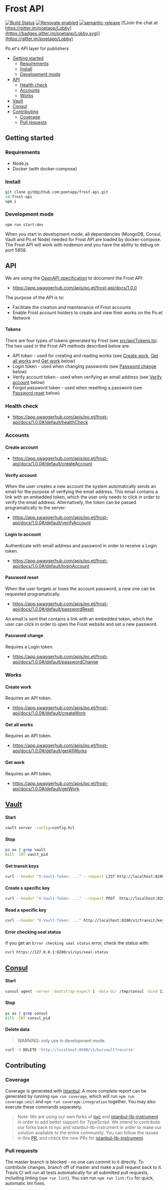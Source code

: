 # Frost API

[![Build Status](https://travis-ci.com/poetapp/frost-api.svg?token=FP3fasWY3bH5YsQqyXXz&branch=master)](https://travis-ci.com/poetapp/frost-api)
[![Renovate enabled](https://img.shields.io/badge/renovate-enabled-brightgreen.svg)](https://renovatebot.com/)
[![semantic-release](https://img.shields.io/badge/%20%20%F0%9F%93%A6%F0%9F%9A%80-semantic--release-e10079.svg)](https://github.com/semantic-release/semantic-release)
[![Join the chat at https://gitter.im/poetapp/Lobby](https://badges.gitter.im/poetapp/Lobby.svg)](https://gitter.im/poetapp/Lobby)

Po.et's API layer for publishers

- [Getting started](#getting-started)
    - [Requirements](#requirements)
    - [Install](#install)
    - [Development mode](#development-mode)
- [API](#api)
    - [Health check](#health-check)
    - [Accounts](#accounts)
    - [Works](#works)
- [Vault](#vault)
- [Consul](#consul)
- [Contributing](#contributing)
    - [Coverage](#coverage)
    - [Pull requests](#pull-requests)


## Getting started

### Requirements

* Node.js
* Docker (with docker-compose)

### Install

```bash
git clone git@github.com:poetapp/frost-api.git
cd frost-api
npm i
```


### Development mode

```
npm run start:dev
```

When you start in development mode, all dependencies (MongoDB, Consul, Vault and Po.et Node) needed for Frost API are loaded by docker-compose. The Frost API will work with nodemon and you have the ability to debug on port 5858.

## API

We are using the [OpenAPI specification](https://github.com/OAI/OpenAPI-Specification/blob/master/versions/3.0.1.md) to document the Frost API:
- https://app.swaggerhub.com/apis/po.et/frost-api/docs/1.0.0

The purpose of the API is to:
- Facilitate the creation and maintenance of Frost accounts
- Enable Frost account holders to create and view their works on the Po.et Network

#### Tokens

There are four types of tokens generated by Frost (see [src/api/Tokens.ts](./src/api/Tokens.ts)). The two used in the Frost API methods described below are:
- API token - used for creating and reading works (see [Create work](#create-work), [Get all works](#get-all-works) and [Get work](#get-work) below)
- Login token - used when changing passwords (see [Password change](#password-change) below)
- Verify account token - used when verifying an email address (see [Verify account](#verify-account) below)
- Forgot password token - used when resetting a password (see [Password reset](#password-reset) below)

### Health check

- https://app.swaggerhub.com/apis/po.et/frost-api/docs/1.0.0#/default/healthCheck

### Accounts

#### Create account

- https://app.swaggerhub.com/apis/po.et/frost-api/docs/1.0.0#/default/createAccount

#### Verify account

When the user creates a new account the system automatically sends an email for the purpose of verifying the email address. This email contains a link with an embedded token, which the user only needs to click in order to verify the email address. Alternatively, the token can be passed programatically to the server:
- https://app.swaggerhub.com/apis/po.et/frost-api/docs/1.0.0#/default/verifyAccount

#### Login to account

Authenticate with email address and password in order to receive a Login token.

- https://app.swaggerhub.com/apis/po.et/frost-api/docs/1.0.0#/default/loginAccount

#### Password reset

When the user forgets or loses the account password, a new one can be requested programatically.

- https://app.swaggerhub.com/apis/po.et/frost-api/docs/1.0.0#/default/passwordReset

An email is sent that contains a link with an embedded token, which the user can click in order to open the Frost website and set a new password.

#### Password change

Requires a Login token.

- https://app.swaggerhub.com/apis/po.et/frost-api/docs/1.0.0#/default/passwordChange

### Works

#### Create work

Requires an API token.

- https://app.swaggerhub.com/apis/po.et/frost-api/docs/1.0.0#/default/createWork

#### Get all works

Requires an API token.

- https://app.swaggerhub.com/apis/po.et/frost-api/docs/1.0.0#/default/getAllWorks

#### Get work

Requires an API token.

- https://app.swaggerhub.com/apis/po.et/frost-api/docs/1.0.0#/default/getWork

## [Vault](https://www.vaultproject.io/intro/getting-started/dev-server.html)

#### Start

```bash
vault server -config=config.hcl
```

#### Stop

```bash
ps ax | grep vault
kill -INT vault_pid
```

#### Get transit keys

```bash
curl --header "X-Vault-Token: ..." --request LIST http://localhost:8200/v1/transit/keys
```

#### Create s specific key

```bash
curl --header "X-Vault-Token: ..." --request POST  http://localhost:8200/v1/transit/keys/my-key
```

#### Read a specific key

```bash
curl --header "X-Vault-Token: ..." http://localhost:8200/v1/transit/keys/my-key
```

#### Error checking seal status

if you get an `Error checking seal status` error, check the status with:

```bash
curl https://127.0.0.1:8200/v1/sys/seal-status
```

## [Consul](https://www.consul.io/docs/agent/basics.html)

#### Start

```bash
consul agent -server -bootstrap-expect 1 -data-dir /tmp/consul -bind 127.0.0.1
```

#### Stop

```bash
ps ax | grep consul
kill -INT consul_pid
```

#### Delete data

> WARNING: only use in development mode.

```bash
curl -X DELETE 'http://localhost:8500/v1/kv/vault?recurse'
```

## Contributing

### Coverage
Coverage is generated with [Istanbul](https://github.com/istanbuljs/nyc). A more complete report can be generated by running `npm run coverage`, which will run `npm run coverage:unit` and `npm run coverage:integration` together. You may also execute these commands separately.

> Note: We are using our own forks of [nyc](https://github.com/istanbuljs/nyc) and [istanbul-lib-instrument](https://github.com/istanbuljs/istanbuljs/tree/master/packages/istanbul-lib-instrument) in order to add better support for TypeScript. We intend to contribute our forks back to nyc and istanbul-lib-instrument in order to make our solution available to the entire community. You can follow the issues in this [PR](https://github.com/poetapp/node/pull/230), and check the new PRs for [istanbul-lib-instrument](https://github.com/istanbuljs/istanbuljs/pull/204).

### Pull requests
The master branch is blocked - no one can commit to it directly. To contribute changes, branch off of master and make a pull request back to it. Travis CI will run all tests automatically for all submitted pull requests, including linting (`npm run lint`). You can run `npm run lint:fix` for quick, automatic lint fixes.
